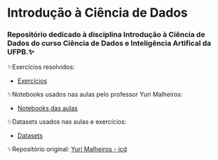 # Introdução à Ciência de Dados

### Repositório dedicado à disciplina Introdução à Ciência de Dados do curso Ciência de Dados e Inteligência Artifical da UFPB.✨


✨Exercícios resolvidos:
- [Exercícios](https://github.com/elayni/icd/tree/master/Exerc%C3%ADcios)

✨Notebooks usados nas aulas pelo professor Yuri Malheiros:
- [Notebooks das aulas](https://github.com/elayni/icd/tree/master/Notebook%20das%20aulas)

✨Datasets usados nas aulas e exercícios:
- [Datasets](https://github.com/elayni/icd/tree/master/datasets)

✨Repositório original: [Yuri Malheiros - icd](https://github.com/yurimalheiros/icd)

